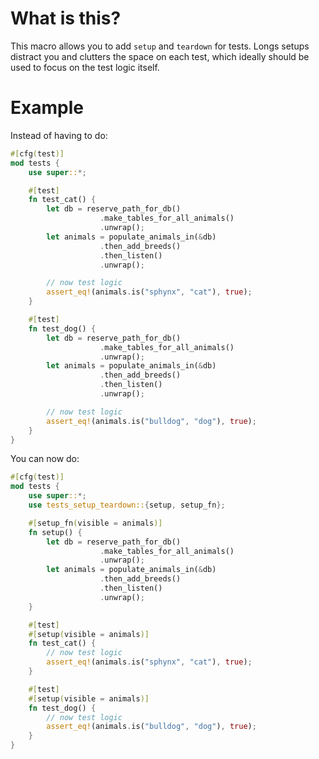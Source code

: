 # What is this?

This macro allows you to add `setup` and `teardown` for tests. Longs setups distract you and clutters the space on each test, which ideally should be used to focus on the test logic itself.

# Example

Instead of having to do:

```rust
#[cfg(test)]
mod tests {
    use super::*;

    #[test]
    fn test_cat() {
        let db = reserve_path_for_db()
                    .make_tables_for_all_animals()
                    .unwrap();
        let animals = populate_animals_in(&db)
                    .then_add_breeds()
                    .then_listen()
                    .unwrap();

        // now test logic
        assert_eq!(animals.is("sphynx", "cat"), true);
    }

    #[test]
    fn test_dog() {
        let db = reserve_path_for_db()
                    .make_tables_for_all_animals()
                    .unwrap();
        let animals = populate_animals_in(&db)
                    .then_add_breeds()
                    .then_listen()
                    .unwrap();

        // now test logic
        assert_eq!(animals.is("bulldog", "dog"), true);
    }
}
```

You can now do:

```rust
#[cfg(test)]
mod tests {
    use super::*;
    use tests_setup_teardown::{setup, setup_fn};

    #[setup_fn(visible = animals)]
    fn setup() {
        let db = reserve_path_for_db()
                    .make_tables_for_all_animals()
                    .unwrap();
        let animals = populate_animals_in(&db)
                    .then_add_breeds()
                    .then_listen()
                    .unwrap();
    }

    #[test]
    #[setup(visible = animals)]
    fn test_cat() {
        // now test logic
        assert_eq!(animals.is("sphynx", "cat"), true);
    }

    #[test]
    #[setup(visible = animals)]
    fn test_dog() {
        // now test logic
        assert_eq!(animals.is("bulldog", "dog"), true);
    }
}
```
